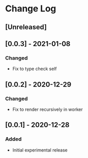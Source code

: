 # Change Log

## [Unreleased]

## [0.0.3] - 2021-01-08
### Changed
- Fix to type check self

## [0.0.2] - 2020-12-29
### Changed
- Fix to render recursively in worker

## [0.0.1] - 2020-12-28
### Added
- Initial experimental release
